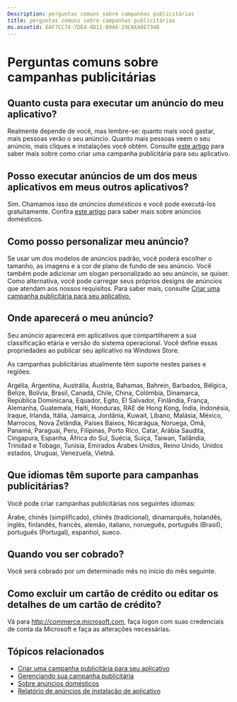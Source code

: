 ```yaml
---
Description: perguntas comuns sobre campanhas publicitárias
title: perguntas comuns sobre campanhas publicitárias
ms.assetid: EAF7CC74-7DE4-4D11-B9A6-29C6EA6E734B
---
```


# Perguntas comuns sobre campanhas publicitárias


## Quanto custa para executar um anúncio do meu aplicativo?


Realmente depende de você, mas lembre-se: quanto mais você gastar, mais pessoas verão o seu anúncio. Quanto mais pessoas veem o seu anúncio, mais cliques e instalações você obtém. Consulte [este artigo](create-an-ad-campaign-for-your-app.md) para saber mais sobre como criar uma campanha publicitária para seu aplicativo.

## Posso executar anúncios de um dos meus aplicativos em meus outros aplicativos?


Sim. Chamamos isso de *anúncios domésticos* e você pode executá-los gratuitamente. Confira [este artigo](about-house-ads.md) para saber mais sobre anúncios domésticos.

## Como posso personalizar meu anúncio?


Se usar um dos modelos de anúncios padrão, você poderá escolher o tamanho, as imagens e a cor de plano de fundo de seu anúncio. Você também pode adicionar um slogan personalizado ao seu anúncio, se quiser. Como alternativa, você pode carregar seus próprios designs de anúncios que atendam aos nossos requisitos. Para saber mais, consulte [Criar uma campanha publicitária para seu aplicativo.](create-an-ad-campaign-for-your-app.md)

## Onde aparecerá o meu anúncio?


Seu anúncio aparecerá em aplicativos que compartilharem a sua classificação etária e versão do sistema operacional. Você define essas propriedades ao publicar seu aplicativo na Windows Store.

As campanhas publicitárias atualmente têm suporte nestes países e regiões:

Argélia, Argentina, Austrália, Áustria, Bahamas, Bahrein, Barbados, Bélgica, Belize, Bolívia, Brasil, Canadá, Chile, China, Colômbia, Dinamarca, República Dominicana, Equador, Egito, El Salvador, Finlândia, França, Alemanha, Guatemala, Haiti, Honduras, RAE de Hong Kong, Índia, Indonésia, Iraque, Irlanda, Itália, Jamaica, Jordânia, Kuwait, Líbano, Malásia, México, Marrocos, Nova Zelândia, Países Baixos, Nicarágua, Noruega, Omã, Panamá, Paraguai, Peru, Filipinas, Porto Rico, Catar, Arábia Saudita, Cingapura, Espanha, África do Sul, Suécia, Suíça, Taiwan, Tailândia, Trinidad e Tobago, Tunísia, Emirados Árabes Unidos, Reino Unido, Unidos estados, Uruguai, Venezuela, Vietnã.

## Que idiomas têm suporte para campanhas publicitárias?


Você pode criar campanhas publicitárias nos seguintes idiomas:

Árabe, chinês (simplificado), chinês (tradicional), dinamarquês, holandês, inglês, finlandês, francês, alemão, italiano, norueguês, português (Brasil), português (Portugal), espanhol, sueco.

## Quando vou ser cobrado?


Você será cobrado por um determinado mês no início do mês seguinte.

## Como excluir um cartão de crédito ou editar os detalhes de um cartão de crédito?


Vá para <http://commerce.microsoft.com>, faça logon com suas credenciais de conta da Microsoft e faça as alterações necessárias.

## Tópicos relacionados

* [Criar uma campanha publicitária para seu aplicativo](create-an-ad-campaign-for-your-app.md)
* [Gerenciando sua campanha publicitária](managing-your-ad-campaign.md)
* [Sobre anúncios domésticos](about-house-ads.md)
* [Relatório de anúncios de instalação de aplicativo](app-install-ads-reports.md)



<!--HONumber=Mar16_HO1-->


